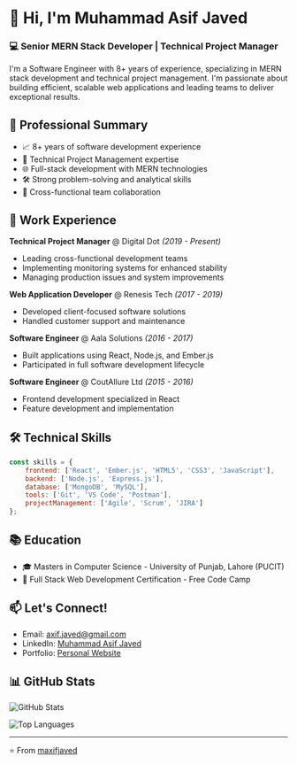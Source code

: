 # 👋 Hi, I'm Muhammad Asif Javed

### 💻 Senior MERN Stack Developer | Technical Project Manager

I'm a Software Engineer with 8+ years of experience, specializing in MERN stack development and technical project management. I'm passionate about building efficient, scalable web applications and leading teams to deliver exceptional results.

## 🚀 Professional Summary

- 📈 8+ years of software development experience
- 👥 Technical Project Management expertise
- 🌐 Full-stack development with MERN technologies
- 🛠 Strong problem-solving and analytical skills
- 🤝 Cross-functional team collaboration

## 💼 Work Experience

**Technical Project Manager** @ Digital Dot *(2019 - Present)*
- Leading cross-functional development teams
- Implementing monitoring systems for enhanced stability
- Managing production issues and system improvements

**Web Application Developer** @ Renesis Tech *(2017 - 2019)*
- Developed client-focused software solutions
- Handled customer support and maintenance

**Software Engineer** @ Aala Solutions *(2016 - 2017)*
- Built applications using React, Node.js, and Ember.js
- Participated in full software development lifecycle

**Software Engineer** @ CoutAllure Ltd *(2015 - 2016)*
- Frontend development specialized in React
- Feature development and implementation

## 🛠 Technical Skills

```javascript
const skills = {
    frontend: ['React', 'Ember.js', 'HTML5', 'CSS3', 'JavaScript'],
    backend: ['Node.js', 'Express.js'],
    database: ['MongoDB', 'MySQL'],
    tools: ['Git', 'VS Code', 'Postman'],
    projectManagement: ['Agile', 'Scrum', 'JIRA']
};
```

## 📚 Education

- 🎓 Masters in Computer Science - University of Punjab, Lahore (PUCIT)
- 📜 Full Stack Web Development Certification - Free Code Camp

## 📫 Let's Connect!

- Email: axif.javed@gmail.com
- LinkedIn: [Muhammad Asif Javed](https://www.linkedin.com/in/maxifjaved)
- Portfolio: [Personal Website](https://maxifjaved.com)

## 📊 GitHub Stats

![GitHub Stats](https://github-readme-stats.vercel.app/api?username=maxifjaved&show_icons=true&theme=radical)

![Top Languages](https://github-readme-stats.vercel.app/api/top-langs/?username=maxifjaved&layout=compact&theme=radical)

---

⭐️ From [maxifjaved](https://github.com/maxifjaved)
